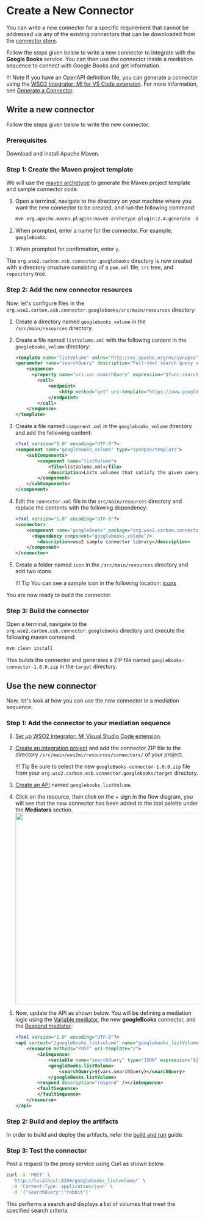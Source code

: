 # Create a New Connector

You can write a new connector for a specific requirement that cannot be addressed via any of the existing connectors that can be downloaded from the [connector store](https://store.wso2.com/?page=1&product=MI+Connector).

Follow the steps given below to write a new connector to integrate with the **Google Books** service. You can then use the connector inside a mediation sequence to connect with Google Books and get information.

!!! Note
    If you have an OpenAPI definition file, you can generate a connector using the [WSO2 Integrator: MI for VS Code extension]({{base_path}}/develop/mi-for-vscode/mi-for-vscode-overview/). For more information, see [Generate a Connector]({{base_path}}/reference/connectors/generate-connectors/).

## Write a new connector

Follow the steps given below to write the new connector.

### Prerequisites

Download and install Apache Maven.

### Step 1: Create the Maven project template

We will use the [maven archetype](https://github.com/wso2-extensions/archetypes/tree/master/esb-connector-archetype) to generate the Maven project template and sample connector code. 

1.  Open a terminal, navigate to the directory on your machine where you want the new connector to be created, and run the following command:

    ```xml
    mvn org.apache.maven.plugins:maven-archetype-plugin:2.4:generate -DarchetypeGroupId=org.wso2.carbon.extension.archetype -DarchetypeArtifactId=org.wso2.carbon.extension.esb.connector-archetype -DarchetypeVersion=2.0.4 -DgroupId=org.wso2.carbon.esb.connector -DartifactId=org.wso2.carbon.esb.connector.googlebooks -Dversion=1.0.0 -DarchetypeRepository=http://maven.wso2.org/nexus/content/repositories/wso2-public/
    ```
2.  When prompted, enter a name for the connector. For example, `googleBooks`.  
3.  When prompted for confirmation, enter `y`. 
    
The `org.wso2.carbon.esb.connector.googlebooks` directory is now created with a directory structure consisting of a `pom.xml` file, `src` tree, and `repository` tree.

### Step 2: Add the new connector resources

Now, let's configure files in the `org.wso2.carbon.esb.connector.googlebooks/src/main/resources` directory:

1.  Create a directory named `googlebooks_volume` in the `/src/main/resources` directory.
2.  Create a file named `listVolume.xml` with the following content in the `googlebooks_volume` directory:
    ```xml
    <template name="listVolume" xmlns="http://ws.apache.org/ns/synapse">
    <parameter name="searchQuery" description="Full-text search query string." />
        <sequence>
          <property name="uri.var.searchQuery" expression="$func:searchQuery" />
            <call>
                <endpoint>
                    <http method="get" uri-template="https://www.googleapis.com/books/v1/volumes?q={uri.var.searchQuery}" />
                </endpoint>
            </call>
        </sequence>
    </template>
    ```

3.  Create a file named `component.xml` in the `googlebooks_volume` directory and add the following content:
    ```xml
    <?xml version="1.0" encoding="UTF-8"?>
    <component name="googlebooks_volume" type="synapse/template">
        <subComponents>
            <component name="listVolume">
                <file>listVolume.xml</file>
                <description>Lists volumes that satisfy the given query.</description>
            </component>
        </subComponents>
    </component>
    ```

4.  Edit the `connector.xml` file in the `src/main/resources` directory and replace the contents with the following dependency:
    ```xml
    <?xml version="1.0" encoding="UTF-8"?>
    <connector>
        <component name="googleBooks" package="org.wso2.carbon.connector" >
          <dependency component="googlebooks_volume"/>
            <description>wso2 sample connector library</description>
        </component>
    </connector>
    ```

5. Create a folder named `icon` in the `/src/main/resources` directory and add two icons.

    !!! Tip
        You can see a sample icon in the following location: [icons](https://github.com/wso2-extensions/mi-connector-http/blob/main/src/main/resources/icon/icon-small.png)

You are now ready to build the connector.

### Step 3: Build the connector

Open a terminal, navigate to the `org.wso2.carbon.esb.connector.googlebooks` directory and execute the following maven command:

```bash
mvn clean install
```

This builds the connector and generates a ZIP file named `googleBooks-connector-1.0.0.zip` in the `target` directory.

## Use the new connector

Now, let's look at how you can use the new connector in a mediation sequence.

### Step 1: Add the connector to your mediation sequence

1. [Set up WSO2 Integrator: MI Visual Studio Code extension]({{base_path}}/develop/mi-for-vscode/mi-for-vscode-overview/).
2. [Create an integration project]({{base_path}}/develop/create-integration-project) and add the connector ZIP file to the directory `/src/main/wso2mi/resources/connectors/` of your project.

    !!! Tip
        Be sure to select the new `googleBooks-connector-1.0.0.zip` file from your `org.wso2.carbon.esb.connector.googlebooks/target` directory.

3. [Create an API]({{base_path}}/develop/creating-artifacts/creating-an-api/) named `googlebooks_listVolume`. 

4. Click on the resource, then click on the + sign in the flow diagram, you will see that the new connector has been added to the tool palette under the **Mediators** section.  
    <img src="{{base_path}}/assets/img/integrate/create_artifacts/connector-view-pallet.png" width="500">

5. Now, update the API as shown below. You will be defining a mediation logic using the [Variable mediator]({{base_path}}/reference/mediators/variable-mediator/), the new **googleBooks** connector, and the [Respond mediator]({{base_path}}/reference/mediators/respond-mediator/).:
    ```xml
    <?xml version="1.0" encoding="UTF-8"?>
    <api context="/googlebooks_listvolume" name="googlebooks_listVolume" xmlns="http://ws.apache.org/ns/synapse">
        <resource methods="POST" uri-template="/">
            <inSequence>
                <variable name="searchQuery" type="JSON" expression="${payload.searchQuery}"/>
                <googleBooks.listVolume>
                    <searchQuery>${vars.searchQuery}</searchQuery>
                </googleBooks.listVolume>
            <respond description="respond" /></inSequence>
            <faultSequence>
            </faultSequence>
        </resource>
    </api>
    ```

### Step 2: Build and deploy the artifacts

In order to build and deploy the artifacts, refer the [build and run]({{base_path}}/develop/deploy-artifacts/#build-and-run) guide.

### Step 3: Test the connector

Post a request to the proxy service using Curl as shown below.

```bash
curl -X 'POST' \
  'http://localhost:8290/googlebooks_listvolume/' \
  -H 'Content-Type: application/json' \
  -d '{"searchQuery":"rabbit"}'
```

This performs a search and displays a list of volumes that meet the specified search criteria.  
